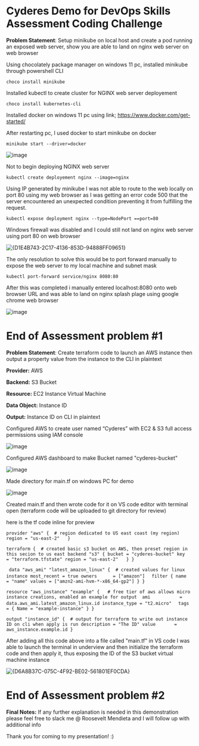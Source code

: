 # Cyderes Demo for DevOps Skills Assessment Coding Challenge 

**Problem Statement**: Setup minikube on local host and create a pod running an exposed web server, show you are able to land on nginx web server on web browser

Using chocolately package manager on windows 11 pc, installed minikube through powershell CLI

`choco install minikube`

Installed kubectl to create cluster for NGINX web server deployement

`choco install kubernetes-cli`

Installed docker on windows 11 pc using link; https://www.docker.com/get-started/

After restarting pc, I used docker to start minikube on docker

`minikube start --driver=docker`

![image](https://github.com/user-attachments/assets/6093731b-00f3-4300-ac28-9c87655c833c)

Not to begin deploying NGINX web server

`kubectl create deployement nginx --image=nginx`

Using IP generated by minikube I was not able to route to the web locally on port 80 using my web browser as I was getting an error code 500 that the server encountered an unexpected condition preventing it from fulfilling the request.

`kubectl expose deployment nginx --type=NodePort ==port=80`

Windows firewall was disabled and I could still not land on nginx web server using port 80 on web browser

![{D1E4B743-2C17-4136-853D-94888FF09651}](https://github.com/user-attachments/assets/1490912d-64b1-4ee2-923f-c0940b171e5a)

The only resolution to solve this would be to port forward manually to expose the web server to my local machine and subnet mask

`kubectl port-forward service/nginx 8080:80`

After this was completed i manually entered localhost:8080 onto web browser URL and was able to land on nginx splash plage using google chrome web browser

![image](https://github.com/user-attachments/assets/6d05a2a6-0b48-4f0f-a48a-c93818573eac)

# End of Assessment problem #1

**Problem Statement**: Create terraform code to launch an AWS instance then output a property value from the instance to the CLI in plaintext

**Provider:** AWS 
&nbsp;

**Backend:** S3 Bucket
&nbsp;

**Resource:** EC2 Instance Virtual Machine
&nbsp;

**Data Object:** Instance ID
&nbsp;

**Output:** Instance ID on CLI in plaintext

Configured AWS to create user named “Cyderes” with EC2 & S3 full access permissions using IAM console

![image](https://github.com/user-attachments/assets/65f90df6-84f2-404b-aabd-c97d0f253983)

Configured AWS dashboard to make Bucket named "cyderes-bucket"

![image](https://github.com/user-attachments/assets/6a1576e5-c629-429f-9878-beead683f6d9)

Made directory for main.tf on windows PC for demo 

![image](https://github.com/user-attachments/assets/f3f7cff1-9a5c-4d19-af56-fcfb2697ef9b)

Created main.tf and then wrote code for it on VS code editor with terminal open (terraform code will be uploaded to git directory for review)

here is the tf code inline for preview 

`provider "aws" {  # region dedicated to US east coast (my region)
  region = "us-east-2"  
}`

`terraform {  # created basic s3 bucket on AWS, then preset region in this secion to us east
  backend "s3" {
    bucket = "cyderes-bucket"
    key    = "terraform.tfstate"
    region = "us-east-2"  
  }
}`

` 
data "aws_ami" "latest_amazon_linux" {  # created values for linux instance
  most_recent = true
  owners      = ["amazon"]
`
`  filter {
    name   = "name"
    values = ["amzn2-ami-hvm-*-x86_64-gp2"]
  }
}`

`resource "aws_instance" "example" {   # free tier of aws allows micro instance creations, enabled an example for output 
  ami           = data.aws_ami.latest_amazon_linux.id
  instance_type = "t2.micro"
`
 ` tags = {
    Name = "example-instance"
  }
}`

`output "instance_id" {  # output for terraform to write out instance ID on cli when apply is run
  description = "The ID"
  value       = aws_instance.example.id
}`


After adding all this code above into a file called "main.tf" in VS code I was able to launch the terminal in underview and then initialize the terraform code and then apply it, thus exposing the ID of the S3 bucket virtual machine instance

![{D6A8B37C-075C-4F92-BE02-561801EF0CDA}](https://github.com/user-attachments/assets/83906941-5cd3-41f1-8b4e-57bf1e4d472a)

# End of Assessment problem #2

**Final Notes:**  If any further explanation is needed in this demonstration please feel free to slack me @ Roosevelt Mendieta and I will follow up with additional info
&nbsp;

Thank you for coming to my presentation! :)


